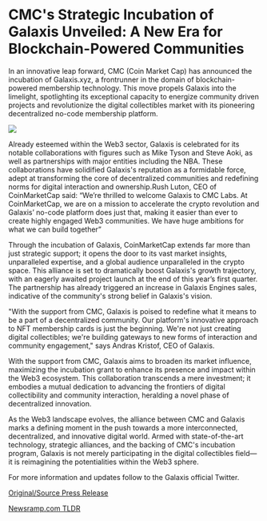 # CMC's Strategic Incubation of Galaxis Unveiled: A New Era for Blockchain-Powered Communities

In an innovative leap forward, CMC (Coin Market Cap) has announced the incubation of Galaxis.xyz, a frontrunner in the domain of blockchain-powered membership technology. This move propels Galaxis into the limelight, spotlighting its exceptional capacity to energize community driven projects and revolutionize the digital collectibles market with its pioneering decentralized no-code membership platform.

![](https://api.blockchainwire.io/uploads/RGBMARKETINGSOLUTIONSSRL/editor_image/15db6da8-2db7-4827-b436-f21739edff5e.jpeg)

Already esteemed within the Web3 sector, Galaxis is celebrated for its notable collaborations with figures such as Mike Tyson and Steve Aoki, as well as partnerships with major entities including the NBA. These collaborations have solidified Galaxis's reputation as a formidable force, adept at transforming the core of decentralized communities and redefining norms for digital interaction and ownership.Rush Luton, CEO of CoinMarketCap said: “We’re thrilled to welcome Galaxis to CMC Labs. At CoinMarketCap, we are on a mission to accelerate the crypto revolution and Galaxis’ no-code platform does just that, making it easier than ever to create highly engaged Web3 communities. We have huge ambitions for what we can build together”

Through the incubation of Galaxis, CoinMarketCap extends far more than just strategic support; it opens the door to its vast market insights, unparalleled expertise, and a global audience unparalleled in the crypto space. This alliance is set to dramatically boost Galaxis's growth trajectory, with an eagerly awaited project launch at the end of this year’s first quarter. The partnership has already triggered an increase in Galaxis Engines sales, indicative of the community's strong belief in Galaxis's vision.

"With the support from CMC, Galaxis is poised to redefine what it means to be a part of a decentralized community. Our platform's innovative approach to NFT membership cards is just the beginning. We're not just creating digital collectibles; we're building gateways to new forms of interaction and community engagement," says Andras Kristof, CEO of Galaxis.

With the support from CMC, Galaxis aims to broaden its market influence, maximizing the incubation grant to enhance its presence and impact within the Web3 ecosystem. This collaboration transcends a mere investment; it embodies a mutual dedication to advancing the frontiers of digital collectibility and community interaction, heralding a novel phase of decentralized innovation.

As the Web3 landscape evolves, the alliance between CMC and Galaxis marks a defining moment in the push towards a more interconnected, decentralized, and innovative digital world. Armed with state-of-the-art technology, strategic alliances, and the backing of CMC's incubation program, Galaxis is not merely participating in the digital collectibles field—it is reimagining the potentialities within the Web3 sphere.

For more information and updates follow to the Galaxis official Twitter. 

[Original/Source Press Release](https://blockchainwire.io/press-release/cmcs-strategic-incubation-of-galaxis-unveiled-a-new-era-for-blockchain-powered-communities) 

[Newsramp.com TLDR](https://newsramp.com/None) 